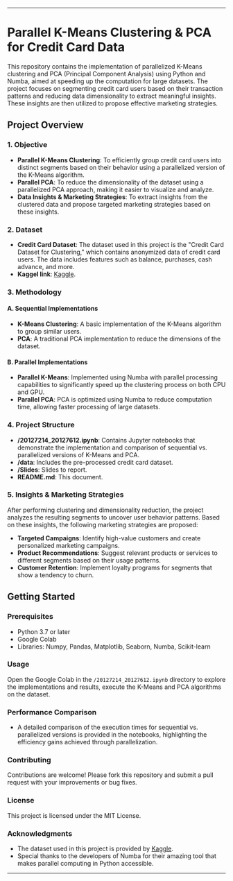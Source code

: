 
---

# **Parallel K-Means Clustering & PCA for Credit Card Data**

This repository contains the implementation of parallelized K-Means clustering and PCA (Principal Component Analysis) using Python and Numba, aimed at speeding up the computation for large datasets. The project focuses on segmenting credit card users based on their transaction patterns and reducing data dimensionality to extract meaningful insights. These insights are then utilized to propose effective marketing strategies.

## **Project Overview**

### **1. Objective**
- **Parallel K-Means Clustering**: To efficiently group credit card users into distinct segments based on their behavior using a parallelized version of the K-Means algorithm.
- **Parallel PCA**: To reduce the dimensionality of the dataset using a parallelized PCA approach, making it easier to visualize and analyze.
- **Data Insights & Marketing Strategies**: To extract insights from the clustered data and propose targeted marketing strategies based on these insights.

### **2. Dataset**
- **Credit Card Dataset**: The dataset used in this project is the "Credit Card Dataset for Clustering," which contains anonymized data of credit card users. The data includes features such as balance, purchases, cash advance, and more.
- **Kaggel link**: [Kaggle](https://www.kaggle.com/datasets/arjunbhasin2013/ccdata).

### **3. Methodology**

#### **A. Sequential Implementations**
- **K-Means Clustering**: A basic implementation of the K-Means algorithm to group similar users.
- **PCA**: A traditional PCA implementation to reduce the dimensions of the dataset.

#### **B. Parallel Implementations**
- **Parallel K-Means**: Implemented using Numba with parallel processing capabilities to significantly speed up the clustering process on both CPU and GPU.
- **Parallel PCA**: PCA is optimized using Numba to reduce computation time, allowing faster processing of large datasets.

### **4. Project Structure**
- **/20127214_20127612.ipynb**: Contains Jupyter notebooks that demonstrate the implementation and comparison of sequential vs. parallelized versions of K-Means and PCA.
- **/data**: Includes the pre-processed credit card dataset.
- **/Slides**: Slides to report.
- **README.md**: This document.

### **5. Insights & Marketing Strategies**
After performing clustering and dimensionality reduction, the project analyzes the resulting segments to uncover user behavior patterns. Based on these insights, the following marketing strategies are proposed:
- **Targeted Campaigns**: Identify high-value customers and create personalized marketing campaigns.
- **Product Recommendations**: Suggest relevant products or services to different segments based on their usage patterns.
- **Customer Retention**: Implement loyalty programs for segments that show a tendency to churn.

## **Getting Started**

### **Prerequisites**
- Python 3.7 or later
- Google Colab
- Libraries: Numpy, Pandas, Matplotlib, Seaborn, Numba, Scikit-learn

### **Usage**
Open the Google Colab in the `/20127214_20127612.ipynb` directory to explore the implementations and results, execute the K-Means and PCA algorithms on the dataset.

### **Performance Comparison**
- A detailed comparison of the execution times for sequential vs. parallelized versions is provided in the notebooks, highlighting the efficiency gains achieved through parallelization.

### **Contributing**
Contributions are welcome! Please fork this repository and submit a pull request with your improvements or bug fixes.

### **License**
This project is licensed under the MIT License.

### **Acknowledgments**
- The dataset used in this project is provided by [Kaggle](https://www.kaggle.com/datasets/arjunbhasin2013/ccdata).
- Special thanks to the developers of Numba for their amazing tool that makes parallel computing in Python accessible.

---
